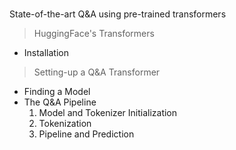 #
State-of-the-art Q&amp;A using pre-trained transformers

> HuggingFace's Transformers
  - Installation
> Setting-up a Q&A Transformer
  - Finding a Model
  - The Q&A Pipeline
    1. Model and Tokenizer Initialization
    2. Tokenization
    3. Pipeline and Prediction
